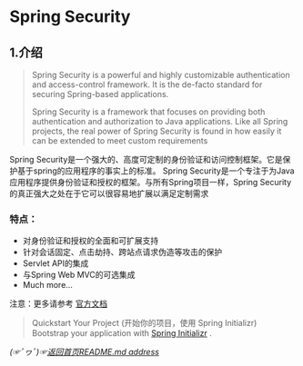 # Spring Security

## 1.介绍

> Spring Security is a powerful and highly customizable authentication and access-control framework. It is the de-facto standard for securing Spring-based applications.
>
> Spring Security is a framework that focuses on providing both authentication and authorization to Java applications. Like all Spring projects, the real power of Spring Security is found in how easily it can be extended to meet custom requirements

Spring Security是一个强大的、高度可定制的身份验证和访问控制框架。它是保护基于spring的应用程序的事实上的标准。
Spring Security是一个专注于为Java应用程序提供身份验证和授权的框架。与所有Spring项目一样，Spring Security的真正强大之处在于它可以很容易地扩展以满足定制需求

### 特点：  
* 对身份验证和授权的全面和可扩展支持
* 针对会话固定、点击劫持、跨站点请求伪造等攻击的保护
* Servlet API的集成
* 与Spring Web MVC的可选集成
* Much more…

注意：更多请参考 [官方文档](https://spring.io/projects/spring-security#overview)

> Quickstart Your Project (开始你的项目，使用 Spring Initializr)  
> Bootstrap your application with [Spring Initializr](https://start.spring.io/) .








*(☞ﾟヮﾟ)☞[返回首页README.md address](https://github.com/fredomli/java-standard)*
